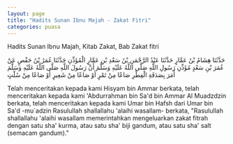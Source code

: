 ```yaml
---
layout: page
title: "Hadits Sunan Ibnu Majah - Zakat Fitri"
categories: puasa
---
```


Hadits Sunan Ibnu Majah, Kitab Zakat, Bab Zakat fitri

<p class="arab">
حَدَّثَنَا هِشَامُ بْنُ عَمَّارٍ حَدَّثَنَا عَبْدُ الرَّحْمَنِ بْنُ سَعْدِ بْنِ عَمَّارٍ الْمُؤَذِّنِ حَدَّثَنَا عُمَرُ بْنُ حَفْصٍ عَنْ عُمَرَ بْنِ سَعْدٍ مُؤَذِّنِ رَسُولِ اللَّهِ صَلَّى اللَّهُ عَلَيْهِ وَسَلَّمَ أَنَّ رَسُولَ اللَّهِ صَلَّى اللَّهُ عَلَيْهِ وَسَلَّمَ أَمَرَ بِصَدَقَةِ الْفِطْرِ صَاعًا مِنْ تَمْرٍ أَوْ صَاعًا مِنْ شَعِيرٍ أَوْ صَاعًا مِنْ سُلْتٍ
</p>

Telah menceritakan kepada kami Hisyam bin Ammar berkata, telah menceritakan kepada kami 'Abdurrahman bin Sa'd bin Ammar Al Muadzdzin berkata, telah menceritakan kepada kami Umar bin Hafsh dari Umar bin Sa'd -mu`adzin Rasulullah shallallahu 'alaihi wasallam- berkata, "Rasulullah shallallahu 'alaihi wasallam memerintahkan mengeluarkan zakat fitrah dengan satu sha' kurma, atau satu sha' biji gandum, atau satu sha' salt (semacam gandum)."

<!-- https://www.hadits.id/hadits/majah/1820 -->